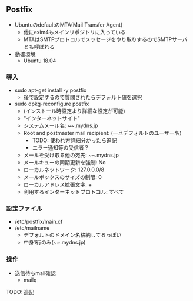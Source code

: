 ## Postfix

* UbuntuのdefaultのMTA(Mail Transfer Agent)
    * 他にexim4もメインリポジトリに入っている
    * MTAはSMTPプロトコルでメッセージをやり取りするのでSMTPサーバとも呼ばれる
* 動確環境
    * Ubuntu 18.04

### 導入

* sudo apt-get install -y postfix
    * 後で設定するので質問されたらデフォルト値を選択
* sudo dpkg-reconfigure postfix
    * (インストール時設定より詳細な設定が可能)
    * "インターネットサイト"
    * システムメール名: ~~.mydns.jp
    * Root and postmaster mail recipient: (一旦デフォルトのユーザー名)
        * TODO: 使われ方詳細分かったら追記
        * エラー通知等の受信者？
    * メールを受け取る他の宛先: ~~.mydns.jp
    * メールキューの同期更新を強制: No
    * ローカルネットワーク: 127.0.0.0/8
    * メールボックスのサイズの制限: 0
    * ローカルアドレス拡張文字: +
    * 利用するインターネットプロトコル: すべて

### 設定ファイル

* /etc/postfix/main.cf
* /etc/mailname
    * デフォルトのドメイン名格納してるっぽい
    * 中身1行のみ(~~.mydns.jp)

### 操作

* 送信待ちmail確認
    * mailq

TODO: 追記